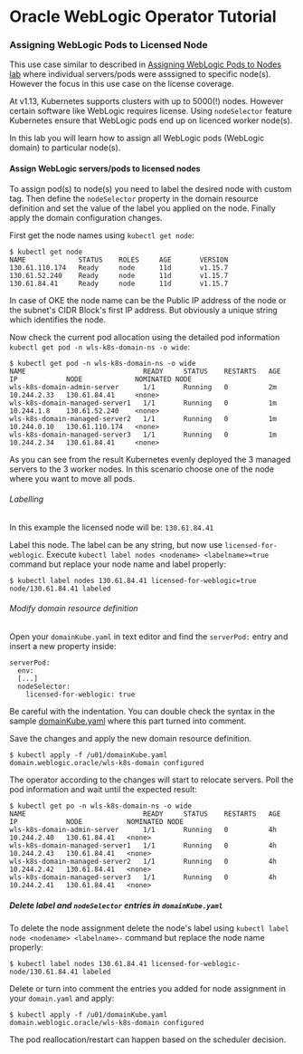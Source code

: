# Oracle WebLogic Operator Tutorial #

### Assigning WebLogic Pods to Licensed Node ###

This use case similar to described in [Assigning WebLogic Pods to Nodes lab](node.selector.md) where individual servers/pods were asssigned to specific node(s). However the focus in this use case on the license coverage.

At v1.13, Kubernetes supports clusters with up to 5000(!) nodes. However certain software like WebLogic requires license. Using `nodeSelector` feature Kubernetes ensure that WebLogic pods end up on licenced worker node(s).

In this lab you will learn how to assign all WebLogic pods (WebLogic domain) to particular node(s).

#### Assign WebLogic servers/pods to licensed nodes #####

To assign pod(s) to node(s) you need to label the desired node with custom tag. Then define the `nodeSelector` property in the domain resource definition and set the value of the label you applied on the node. Finally apply the domain configuration changes.

First get the node names using `kubectl get node`:
```
$ kubectl get node
NAME             STATUS    ROLES     AGE       VERSION
130.61.110.174   Ready     node      11d       v1.15.7
130.61.52.240    Ready     node      11d       v1.15.7
130.61.84.41     Ready     node      11d       v1.15.7
```

In case of OKE the node name can be the Public IP address of the node or the subnet's CIDR Block's first IP address. But obviously a unique string which identifies the node.

Now check the current pod allocation using the detailed pod information `kubectl get pod -n wls-k8s-domain-ns -o wide`:
```
$ kubectl get pod -n wls-k8s-domain-ns -o wide
NAME                             READY     STATUS    RESTARTS   AGE       IP            NODE             NOMINATED NODE
wls-k8s-domain-admin-server      1/1       Running   0          2m        10.244.2.33   130.61.84.41     <none>
wls-k8s-domain-managed-server1   1/1       Running   0          1m        10.244.1.8    130.61.52.240    <none>
wls-k8s-domain-managed-server2   1/1       Running   0          1m        10.244.0.10   130.61.110.174   <none>
wls-k8s-domain-managed-server3   1/1       Running   0          1m        10.244.2.34   130.61.84.41     <none>
```

As you can see from the result Kubernetes evenly deployed the 3 managed servers to the 3 worker nodes. In this scenario choose one of the node where you want to move all pods.

###### Labelling ######

In this example the licensed node will be: `130.61.84.41`

Label this node. The label can be any string, but now use `licensed-for-weblogic`. Execute `kubectl label nodes <nodename> <labelname>=true` command but replace your node name and label properly:
```
$ kubectl label nodes 130.61.84.41 licensed-for-weblogic=true
node/130.61.84.41 labeled
```
###### Modify domain resource definition ######

Open your `domainKube.yaml` in text editor and find the `serverPod:` entry and insert a new property inside:
```
serverPod:
  env:
  [...]
  nodeSelector:
    licensed-for-weblogic: true
```
Be careful with the indentation. You can double check the syntax in the sample [domainKube.yaml](https://github.com/tazlambert/weblogic-operator-tutorial/blob/master/domainKube.yaml) where this part turned into comment.

Save the changes and apply the new domain resource definition.
```
$ kubectl apply -f /u01/domainKube.yaml
domain.weblogic.oracle/wls-k8s-domain configured
```
The operator according to the changes will start to relocate servers. Poll the pod information and wait until the expected result:
```
$ kubectl get po -n wls-k8s-domain-ns -o wide
NAME                             READY     STATUS    RESTARTS   AGE       IP            NODE           NOMINATED NODE
wls-k8s-domain-admin-server      1/1       Running   0          4h        10.244.2.40   130.61.84.41   <none>
wls-k8s-domain-managed-server1   1/1       Running   0          4h        10.244.2.43   130.61.84.41   <none>
wls-k8s-domain-managed-server2   1/1       Running   0          4h        10.244.2.42   130.61.84.41   <none>
wls-k8s-domain-managed-server3   1/1       Running   0          4h        10.244.2.41   130.61.84.41   <none>
```

##### Delete label and `nodeSelector` entries in `domainKube.yaml` #####

To delete the node assignment delete the node's label using `kubectl label node <nodename> <labelname>-` command but replace the node name properly:
```
$ kubectl label nodes 130.61.84.41 licensed-for-weblogic-
node/130.61.84.41 labeled
```
Delete or turn into comment the entries you added for node assignment in your `domain.yaml` and apply:
```
$ kubectl apply -f /u01/domainKube.yaml
domain.weblogic.oracle/wls-k8s-domain configured
```
The pod reallocation/restart can happen based on the scheduler decision.
